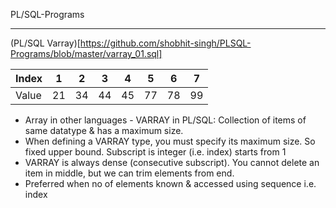 PL/SQL-Programs

___

(PL/SQL Varray)[https://github.com/shobhit-singh/PLSQL-Programs/blob/master/varray_01.sql]

|Index|1|2|3|4|5|6|7|
|-|-|-|-|-|-|-|-|
|Value|21|34|44|45|77|78|99|
+ Array in other languages - VARRAY in PL/SQL: Collection of items of same datatype & has a maximum size. 
+ When defining a VARRAY type, you must specify its maximum size. So fixed upper bound. Subscript is integer (i.e. index) starts from 1
+ VARRAY is always dense (consecutive subscript). You cannot delete an item in middle, but we can trim elements from end. 
+ Preferred when no of elements known & accessed using  sequence i.e. index 
